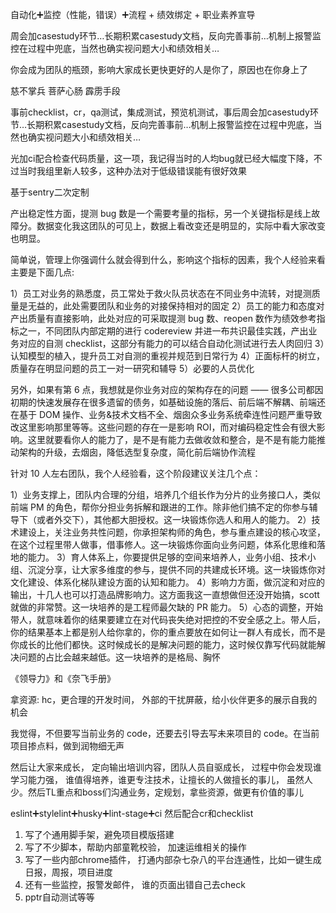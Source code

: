 自动化➕监控（性能，错误）➕流程 + 绩效绑定 + 职业素养宣导

周会加casestudy环节…长期积累casestudy文档，反向完善事前…机制上报警监控在过程中兜底，当然也确实视问题大小和绩效相关…

你会成为团队的瓶颈，影响大家成长更快更好的人是你了，原因也在你身上了

慈不掌兵 菩萨心肠 霹雳手段

事前checklist，cr，qa测试，集成测试，预览机测试，事后周会加casestudy环节…长期积累casestudy文档，反向完善事前…机制上报警监控在过程中兜底，当然也确实视问题大小和绩效相关…

光加ci配合检查代码质量，这一项，我记得当时的人均bug就已经大幅度下降，不过当时我组里新人较多，这种办法对于低级错误能有很好效果

基于sentry二次定制

产出稳定性方面，提测 bug 数是一个需要考量的指标，另一个关键指标是线上故障分。数据变化我这团队的可见上，数据上看改变还是明显的，实际中看大家改变也明显。

简单说，管理上你强调什么就会得到什么，影响这个指标的因素，我个人经验来看主要是下面几点:

1）员工对业务的熟悉度，员工常处于救火队员状态在不同业务中流转，对提测质量是无益的，此处需要团队和业务的对接保持相对的固定
2）员工的能力和态度对产出质量有直接影响，此处对应的可采取提测 bug 数、reopen 数作为绩效参考指标之一，不同团队内部定期的进行 codereview 并进一布共识最佳实践，产出业务对应的自测 checklist，这部分有能力的可以结合自动化测试进行去人肉回归
3）认知模型的植入，提升员工对自测的重视并规范到日常行为
4）正面标杆的树立，质量存在明显问题的员工一对一研究和辅导
5）必要的人员优化

另外，如果有第 6 点，我想就是你业务对应的架构存在的问题 —— 很多公司都因初期的快速发展存在很多遗留的债务，如基础设施的落后、前后端不解耦、前端还在基于 DOM 操作、业务&技术文档不全、烟囱众多业务系统牵连性问题严重导致改这里影响那里等等。这些问题的存在一是影响 ROI，而对编码稳定性会有很大影响。这里就要看你人的能力了，是不是有能力去做收敛和整合，是不是有能力能推动架构的升级，去烟囱，降低选型复杂度，简化前后端协作流程


针对 10 人左右团队，我个人经验看，这个阶段建议关注几个点：

1）业务支撑上，团队内合理的分组，培养几个组长作为分片的业务接口人，类似前端 PM 的角色，帮你分担业务拆解和跟进的工作。除非他们搞不定的你参与辅导下（或者外交下），其他都大胆授权。这一块锻炼你选人和用人的能力。
2）技术建设上，关注业务共性问题，你承担架构师的角色，参与重点建设的核心攻坚，在这个过程里带人做事，借事修人。这一块锻炼你面向业务问题，体系化思维和落地的能力。
3）育人体系上，你要提供足够的空间来培养人，业务小组、技术小组、沉淀分享，让大家多维度的参与，提供不同的共建成长环境。这一块锻炼你对文化建设、体系化梯队建设方面的认知和能力。
4）影响力方面，做沉淀和对应的输出，十几人也可以打造品牌影响力。这方面我这一直想做但还没开始搞，scott 就做的非常赞。这一块培养的是工程师最欠缺的 PR 能力。
5）心态的调整，开始带人，就意味着你的结果要建立在对代码丧失绝对把控的不安全感之上。带人后，你的结果基本上都是别人给你拿的，你的重点要放在如何让一群人有成长，而不是你成长的比他们都快。这时候成长的是解决问题的能力，这时候仅靠写代码就能解决问题的占比会越来越低。这一块培养的是格局、胸怀


《领导力》和《奈飞手册》


拿资源: hc，更合理的开发时间， 外部的干扰屏蔽，给小伙伴更多的展示自我的机会

我觉得，不但要写当前业务的 code，还要去引导去写未来项目的 code。在当前项目掺点料，做到润物细无声

然后让大家来成长， 定向输出培训内容，团队人员自驱成长， 过程中你会发现谁学习能力强， 谁值得培养，谁更专注技术，让擅长的人做擅长的事儿， 虽然人少。然后TL重点和boss们沟通业务，定规划，拿些资源，做更有价值的事儿

eslint➕stylelint➕husky➕lint-stage➕ci
然后配合cr和checklist


1. 写了个通用脚手架，避免项目模版搭建
2. 写了不少脚本，帮助内部童靴校验， 加速运维相关的操作
3. 写了一些内部chrome插件， 打通内部杂七杂八的平台连通性，比如一键生成日报，周报，项目进度
4. 还有一些监控，报警发邮件， 谁的页面出错自己去check
5. pptr自动测试等等